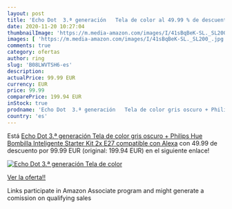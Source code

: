 ```yaml
---
layout: post
title: 'Echo Dot  3.ª generación   Tela de color al 49.99 % de descuento'
date: 2020-11-20 10:27:04
thumbnailImage: 'https://m.media-amazon.com/images/I/41sBqBeK-SL._SL200_.jpg'
images: [ 'https://m.media-amazon.com/images/I/41sBqBeK-SL._SL200_.jpg' ]
comments: true
category: ofertas
author: ring
slug: 'B08LWVTSH6-es'
description:
actualPrice: 99.99 EUR
currency: EUR
price: 99.99
comparePrice: 199.94 EUR
inStock: true
prodname: 'Echo Dot  3.ª generación   Tela de color gris oscuro + Philips Hue Bombilla Inteligente Starter Kit  2x E27   compatible con Alexa'
country: 'es'
---
```


Está [Echo Dot  3.ª generación   Tela de color gris oscuro + Philips Hue Bombilla Inteligente Starter Kit  2x E27   compatible con Alexa](https://www.amazon.es/dp/B08LWVTSH6/?tag=tolees-21) con 49.99 de descuento por 99.99 EUR (original: 199.94 EUR) en el siguiente enlace!

[![Echo Dot  3.ª generación   Tela de color](https://m.media-amazon.com/images/I/41sBqBeK-SL._SL200_.jpg)](https://www.amazon.es/dp/B08LWVTSH6/?tag=tolees-21)

[Ver la oferta!!](https://www.amazon.es/dp/B08LWVTSH6/?tag=tolees-21)

Links participate in Amazon Associate program and might generate a comission on qualifying sales


